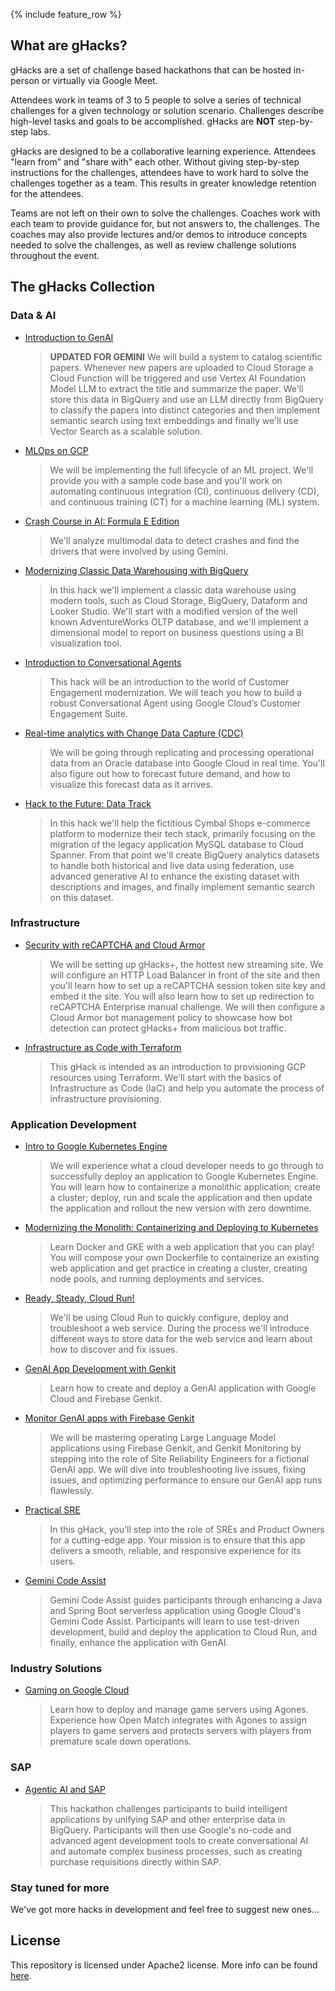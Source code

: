 {% include feature_row %}

<!-- markdownlint-disable-file first-line-heading -->

## What are gHacks?

gHacks are a set of challenge based hackathons that can be hosted in-person or virtually via Google Meet.

Attendees work in teams of 3 to 5 people to solve a series of technical challenges for a given technology or solution scenario. Challenges describe high-level tasks and goals to be accomplished. gHacks are **NOT** step-by-step labs.

gHacks are designed to be a collaborative learning experience.  Attendees "learn from" and "share with" each other. Without giving step-by-step instructions for the challenges, attendees have to work hard to solve the challenges together as a team.  This results in greater knowledge retention for the attendees.

Teams are not left on their own to solve the challenges. Coaches work with each team to provide guidance for, but not answers to, the challenges.  The coaches may also provide lectures and/or demos to introduce concepts needed to solve the challenges, as well as review challenge solutions throughout the event.

## The gHacks Collection

### Data & AI

- [Introduction to GenAI](./hacks/genai-intro/README.md)
  > **UPDATED FOR GEMINI** We will build a system to catalog scientific papers. Whenever new papers are uploaded to Cloud Storage a Cloud Function will be triggered and use Vertex AI Foundation Model LLM to extract the title and summarize the paper. We'll store this data in BigQuery and use an LLM directly from BigQuery to classify the papers into distinct categories and then implement semantic search using text embeddings and finally we'll use Vector Search as a scalable solution.
- [MLOps on GCP](./hacks/mlops-on-gcp/README.md)
  > We will be implementing the full lifecycle of an ML project. We'll provide you with a sample code base and you'll work on automating continuous integration (CI), continuous delivery (CD), and continuous training (CT) for a machine learning (ML) system.
- [Crash Course in AI: Formula E Edition](./hacks/genai-fe/README.md)
  > We'll analyze multimodal data to detect crashes and find the drivers that were involved by using Gemini.
- [Modernizing Classic Data Warehousing with BigQuery](./hacks/bq-dwh/README.md)
  > In this hack we'll implement a classic data warehouse using modern tools, such as Cloud Storage, BigQuery, Dataform and Looker Studio. We'll start with a modified version of the well known AdventureWorks OLTP database, and we'll implement a dimensional model to report on business questions using a BI visualization tool.
- [Introduction to Conversational Agents](./hacks/conv-agents-intro/README.md)
  > This hack will be an introduction to the world of Customer Engagement modernization. We will teach you how to build a robust Conversational Agent using Google Cloud’s Customer Engagement Suite.
- [Real-time analytics with Change Data Capture (CDC)](./hacks/realtime-analytics/README.md)
  > We will be going through replicating and processing operational data from an Oracle database into Google Cloud in real time. You'll also figure out how to forecast future demand, and how to visualize this forecast data as it arrives.
- [Hack to the Future: Data Track](./hacks/httf-data/README.md)
  > In this hack we'll help the fictitious Cymbal Shops e-commerce platform to modernize their tech stack, primarily focusing on the migration of the legacy application MySQL database to Cloud Spanner. From that point we'll create BigQuery analytics datasets to handle both historical and live data using federation, use advanced generative AI to enhance the existing dataset with descriptions and images, and finally implement semantic search on this dataset.

### Infrastructure

- [Security with reCAPTCHA and Cloud Armor](./hacks/recaptcha-cloudarmor-security/README.md)
  > We will be setting up gHacks+, the hottest new streaming site. We will configure an HTTP Load Balancer in front of the site and then you'll learn how to set up a reCAPTCHA session token site key and embed it the site. You will also learn how to set up redirection to reCAPTCHA Enterprise manual challenge. We will then configure a Cloud Armor bot management policy to showcase how bot detection can protect gHacks+ from malicious bot traffic.
- [Infrastructure as Code with Terraform](./hacks/iac-with-tf/README.md)
  > This gHack is intended as an introduction to provisioning GCP resources using Terraform. We'll start with the basics of Infrastructure as Code (IaC) and help you automate the process of infrastructure provisioning.

### Application Development

- [Intro to Google Kubernetes Engine](./hacks/intro-to-gke/README.md)
  > We will experience what a cloud developer needs to go through to successfully deploy an application to Google Kubernetes Engine. You will learn how to containerize a monolithic application; create a cluster; deploy, run and scale the application and then update the application and rollout the new version with zero downtime.
- [Modernizing the Monolith: Containerizing and Deploying to Kubernetes](./hacks/modernizing-monoliths/README.md)
  > Learn Docker and GKE with a web application that you can play! You will compose your own Dockerfile to containerize an existing web application and get practice in creating a cluster, creating node pools, and running deployments and services.
- [Ready, Steady, Cloud Run!](./hacks/cloud-run/README.md)
  > We'll be using Cloud Run to quickly configure, deploy and troubleshoot a web service. During the process we'll introduce different ways to store data for the web service and learn about how to discover and fix issues.
- [GenAI App Development with Genkit](./hacks/genai-genkit/README.md)
  > Learn how to create and deploy a GenAI application with Google Cloud and Firebase Genkit.
- [Monitor GenAI apps with Firebase Genkit](./hacks/genai-monitoring/README.md)
  > We will be mastering operating Large Language Model applications using Firebase Genkit, and Genkit Monitoring by stepping into the role of Site Reliability Engineers for a fictional GenAI app. We will dive into troubleshooting live issues, fixing issues, and optimizing performance to ensure our GenAI app runs flawlessly.
- [Practical SRE](./hacks/practical-sre/README.md)
  > In this gHack, you'll step into the role of SREs and Product Owners for a cutting-edge app. Your mission is to ensure that this app delivers a smooth, reliable, and responsive experience for its users.
- [Gemini Code Assist](./hacks/gemini-code-assist/README.md)
  > Gemini Code Assist guides participants through enhancing a Java and Spring Boot serverless application using Google Cloud's Gemini Code Assist. Participants will learn to use test-driven development, build and deploy the application to Cloud Run, and finally, enhance the application with GenAI.

### Industry Solutions

- [Gaming on Google Cloud](./hacks/gaming-on-gcp/README.md)
  > Learn how to deploy and manage game servers using Agones. Experience how Open Match integrates with Agones to assign players to game servers and protects servers with players from premature scale down operations.

### SAP

- [Agentic AI and SAP](./hacks/agentic-ai-and-sap/README.md)
  > This hackathon challenges participants to build intelligent applications by unifying SAP and other enterprise data in BigQuery. Participants will then use Google's no-code and advanced agent development tools to create conversational AI and automate complex business processes, such as creating purchase requisitions directly within SAP.

### Stay tuned for more

We've got more hacks in development and feel free to suggest new ones...

## License

This repository is licensed under Apache2 license. More info can be found [here](./LICENSE).
